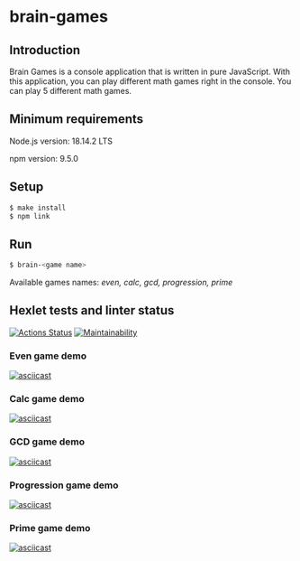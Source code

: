 # brain-games

## Introduction

Brain Games is a console application that is written in pure JavaScript. With this application, you can play different math games right in the console. You can play 5 different math games.

## Minimum requirements

Node.js version: 18.14.2 LTS

npm version: 9.5.0

## Setup

```bash
$ make install
$ npm link
```

## Run

```bash
$ brain-<game name>
```

Available games names: _even, calc, gcd, progression, prime_

## Hexlet tests and linter status

[![Actions Status](https://github.com/ilya-rodin/frontend-project-44/workflows/hexlet-check/badge.svg)](https://github.com/ilya-rodin/frontend-project-44/actions)
[![Maintainability](https://api.codeclimate.com/v1/badges/5b8472fed951369b2a15/maintainability)](https://codeclimate.com/github/ilya-rodin/frontend-project-44/maintainability)

### Even game demo

[![asciicast](https://asciinema.org/a/0gp9MSJcSAIC5WrdmUXYiaZRs.svg)](https://asciinema.org/a/0gp9MSJcSAIC5WrdmUXYiaZRs)

### Calc game demo

[![asciicast](https://asciinema.org/a/nSqsgtkBv4q6jIhyrbknm2bs7.svg)](https://asciinema.org/a/nSqsgtkBv4q6jIhyrbknm2bs7)

### GCD game demo

[![asciicast](https://asciinema.org/a/e4yeKc6wb4bM7EvHmXRM0eBBZ.svg)](https://asciinema.org/a/e4yeKc6wb4bM7EvHmXRM0eBBZ)

### Progression game demo

[![asciicast](https://asciinema.org/a/82B3oJ4rrQA4H8uPwVETQtuvf.svg)](https://asciinema.org/a/82B3oJ4rrQA4H8uPwVETQtuvf)

### Prime game demo

[![asciicast](https://asciinema.org/a/hcya3Lla0STlYnuzoOQJOZtMG.svg)](https://asciinema.org/a/hcya3Lla0STlYnuzoOQJOZtMG)
